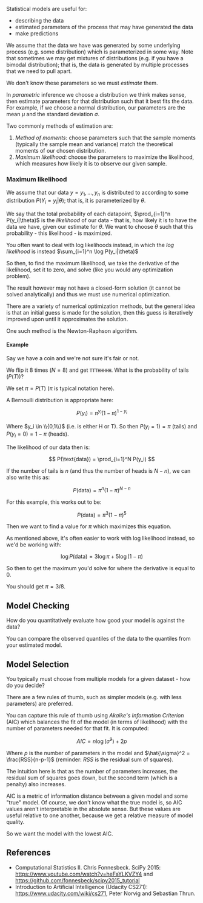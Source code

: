 Statistical models are useful for:

- describing the data
- estimated parameters of the process that may have generated the data
- make predictions

We assume that the data we have was generated by some underlying process (e.g. some distribution) which is parameterized in some way. Note that sometimes we may get mixtures of distributions (e.g. if you have a bimodal distribution); that is, the data is generated by multiple processes that we need to pull apart.

We don't know these parameters so we must _estimate_ them.

In _parametric_ inference we choose a distribution we think makes sense, then estimate parameters for that distribution such that it best fits the data. For example, if we choose a normal distribution, our parameters are the mean $\mu$ and the standard deviation $\sigma$.

Two commonly methods of estimation are:

1. _Method of moments_: choose parameters such that the sample moments (typically the sample mean and variance) match the theoretical moments of our chosen distribution.
2. _Maximum likelihood_: choose the parameters to maximize the likelihood, which measures how likely it is to observe our given sample.


### Maximum likelihood

We assume that our data $y = y_1, \dots, y_n$ is distributed to according to some distribution $P(Y_i = y_i|\theta)$; that is, it is parameterized by $\theta$.

We say that the total probability of each datapoint, $\prod_{i=1}^n P(y_i|\theta)$ is the _likelihood_ of our data - that is, how likely it is to have the data we have, given our estimate for $\theta$. We want to choose $\theta$ such that this probability - this likelihood - is maximized.

You often want to deal with log likelihoods instead, in which the _log likelihood_ is instead $\sum_{i=1}^n \log P(y_i|\theta)$

So then, to find the maximum likelihood, we take the derivative of the likelihood, set it to zero, and solve (like you would any optimization problem).

The result however may not have a closed-form solution (it cannot be solved analytically) and thus we must use numerical optimization.

There are a variety of numerical optimization methods, but the general idea is that an initial guess is made for the solution, then this guess is iteratively improved upon until it approximates the solution.

One such method is the Newton-Raphson algorithm.

#### Example

Say we have a coin and we're not sure it's fair or not.

We flip it 8 times ($N=8$) and get `TTTHHHHH`. What is the probability of tails ($P(T)$)?

We set $\pi = P(T)$ ($\pi$ is typical notation here).

A Bernoulli distribution is appropriate here:

$$
P(y_i) = \pi^{y_i}(1-\pi)^{1-y_i}
$$

Where $y_i \in \\{0,1\\}$ (i.e. is either H or T). So then $P(y_i=1) = \pi$ (tails) and $P(y_i=0) = 1-\pi$ (heads).

The likelihood of our data then is:

$$
P(\text{data}) = \prod_{i=1}^N P(y_i)
$$

If the number of tails is $n$ (and thus the number of heads is $N-n$), we can also write this as:

$$
P(\text{data}) = \pi^n (1-\pi)^{N-n}
$$

For this example, this works out to be:

$$
P(\text{data}) = \pi^3 (1-\pi)^5
$$

Then we want to find a value for $\pi$ which maximizes this equation.

As mentioned above, it's often easier to work with log likelihood instead, so we'd be working with:

$$
\log P(\text{data}) = 3\log\pi + 5\log(1-\pi)
$$

So then to get the maximum you'd solve for where the derivative is equal to 0.

You should get $\pi = 3/8$.


## Model Checking

How do you quantitatively evaluate how good your model is against the data?

You can compare the observed quantiles of the data to the quantiles from your estimated model.


## Model Selection

You typically must choose from multiple models for a given dataset - how do you decide?

There are a few rules of thumb, such as simpler models (e.g. with less parameters) are preferred.

You can capture this rule of thumb using _Akaike's Information Criterion_ (AIC) which balances the fit of the model (in terms of likelihood) with the number of parameters needed for that fit. It is computed:

$$
AIC = n \log (\hat{\sigma}^2) + 2p
$$

Where $p$ is the number of parameters in the model and $\hat{\sigma}^2 = \frac{RSS}{n-p-1}$ (reminder: $RSS$ is the residual sum of squares).

The intuition here is that as the number of parameters increases, the residual sum of squares goes down, but the second term (which is a penalty) also increases.

AIC is a metric of information distance between a given model and some "true" model. Of course, we don't know what the true model is, so AIC values aren't interpretable in the absolute sense. But these values are useful relative to one another, because we get a relative measure of model quality.

So we want the model with the lowest AIC.


## References

- Computational Statistics II. Chris Fonnesbeck. SciPy 2015: <https://www.youtube.com/watch?v=heFaYLKVZY4> and <https://github.com/fonnesbeck/scipy2015_tutorial>
- Introduction to Artificial Intelligence (Udacity CS271): <https://www.udacity.com/wiki/cs271>, Peter Norvig and Sebastian Thrun.
